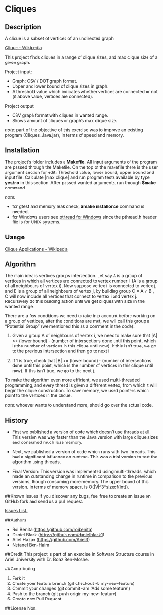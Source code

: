 # Cliques
## Description
A clique is a subset of vertices of an undirected graph.

[Clique - Wikipedia](https://en.wikipedia.org/wiki/Clique_(graph_theory))

This project finds cliques in a range of clique sizes, and max clique size of a given graph.

Project input: 
- Graph: CSV / DOT graph format.
- Upper and lower bound of clique sizes in graph.
- A threshold value which indicates whether vertices are connected or not (if above value, vertices are connected).

Project output:
- CSV graph format with cliques in wanted range.
- Shows amount of cliques or graph’s max clique size.


*note:* 
part of the objective of this exercise was to improve an existing program (Cliques_Java.jar), in terms of speed and memory.

## Installation
The project’s folder includes a **Makefile**. All input arguments of the program are passed through the Makefile.
On the top of the makefile there is the user argument section for edit: Threshold value, lower bound, upper bound and input file. 
Calculate |max clique| and run program tests available by type **yes/no** in this section. 
After passed wanted arguments, run through **$make** command.

*note:* 
- for gtest and memory leak check, **$make installonce** command is needed.
- for Windows users see [pthread for Windows](http://www.sourceware.org/pthreads-win32/) since the pthread.h header file is for UNIX systems.

## Usage
[Clique Applications - Wikipedia](https://en.wikipedia.org/wiki/Clique_(graph_theory)#Applications)

## Algorithm
The main idea is vertices groups intersection. 
Let say A is a group of vertices in which all vertices are connected to vertex number i, (A is a group of all neighbours of vertex i). 
Now suppose vertex i is connected to vertex j, and B is a group of all neighbours of vertex j, by building group C =  A ∩ B ,
C will now include all vertices that connect to vertex i and vertex j. 
Recursively do this building action until we get cliques with size in the wanted range.

There are a few conditions we need to take into account before working on a group of vertices, after the conditions are met, 
we will call this group a “Potential Group” (we mentioned this as a comment in the code):

1. Given a group A of neighbours of vertex i, we need to make sure that 
|A|  >= (lower bound) - (number of intersections done until this point, which is the number of vertices in this clique until now).
If this isn’t true, we go to the previous intersection and then go to next i

2. If 1 is true, check that |B|  >= (lower bound) - (number of intersections done until this point, which is the number of vertices in this clique until now).
If this isn’t true, we go to the next j.

To make the algorithm even more efficient, we used multi-threaded programming, and every thread is given a different vertex, from which it will begin the clique construction.
To save memory, we used pointers which point to the vertices in the clique.

*note:* whoever wants to understand more, should go over the actual code.

## History
- First we published a version of code which doesn’t use threads at all. This version was way faster than the Java version with large clique sizes and consumed much less memory.

- Next, we published a version of code which runs with two threads. This had a significant influence on runtime. This was a trial version to test the algorithm using threads.

- Final Version: This version was implemented using multi-threads, which made an outstanding change in runtime in comparison to the previous versions, though consuming more memory.
The upper bound of this version, in terms of memory space, is O(|V|^3*sizeof(int)).

##Known Issues
If you discover any bugs, feel free to create an issue on GitHub fork and send us a pull request.

[Issues List.](https://github.com/roibenita/cliques/issues)

##Authors
- Roi Benita (https://github.com/roibenita)
- Daniel Blank (https://github.com/danielblank1)
- Ariel Hazan (https://github.com/Ariel3)
- Netanel Ben-Haim

##Credit
This project is part of an exercise in Software Structure course in Ariel University with Dr. Boaz Ben-Moshe.

##Contributing
1. Fork it
2. Create your feature branch (git checkout -b my-new-feature)
3. Commit your changes (git commit -am 'Add some feature')
4. Push to the branch (git push origin my-new-feature)
5. Create new Pull Request

##License
Non.






